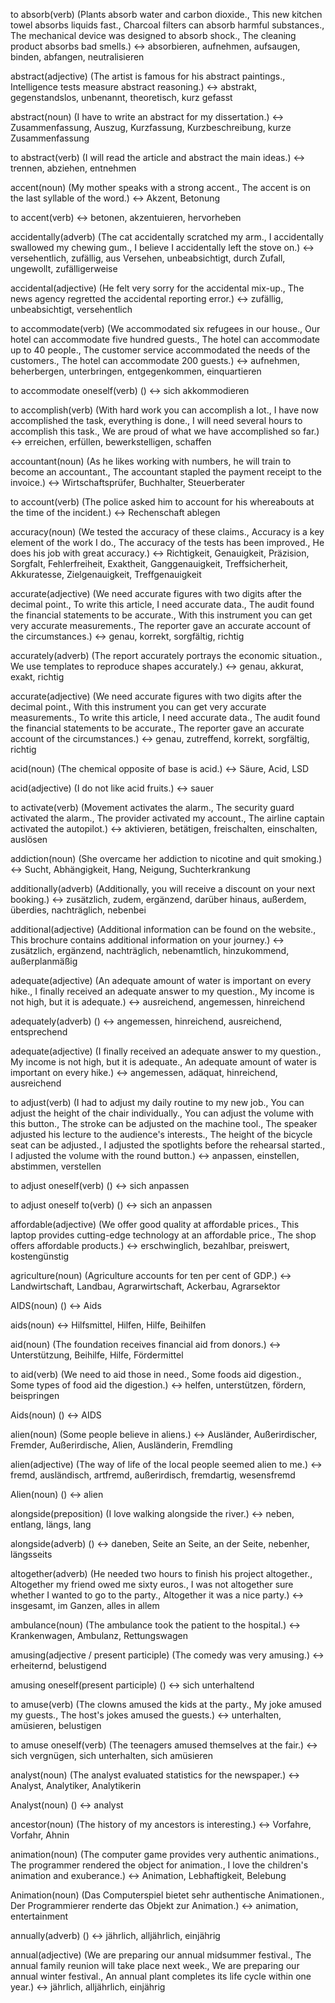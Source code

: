 
to absorb(verb) (Plants absorb water and carbon dioxide., This new kitchen towel absorbs liquids fast., Charcoal filters can absorb harmful substances., The mechanical device was designed to absorb shock., The cleaning product absorbs bad smells.) <-> absorbieren, aufnehmen, aufsaugen, binden, abfangen, neutralisieren
<!--SR:!2024-09-20,4,294!2024-09-20,4,282-->
abstract(adjective) (The artist is famous for his abstract paintings., Intelligence tests measure abstract reasoning.) <-> abstrakt, gegenstandslos, unbenannt, theoretisch, kurz gefasst
<!--SR:!2024-09-19,4,270!2024-09-20,4,282-->
abstract(noun) (I have to write an abstract for my dissertation.) <-> Zusammenfassung, Auszug, Kurzfassung, Kurzbeschreibung, kurze Zusammenfassung
<!--SR:!2024-09-19,4,270!2024-09-20,4,282-->
to abstract(verb) (I will read the article and abstract the main ideas.) <-> trennen, abziehen, entnehmen
<!--SR:!2024-09-19,3,250!2000-01-01,1,250-->
accent(noun) (My mother speaks with a strong accent., The accent is on the last syllable of the word.) <-> Akzent, Betonung
<!--SR:!2024-09-20,4,282!2024-09-19,4,270-->
to accent(verb) <-> betonen, akzentuieren, hervorheben
<!--SR:!2024-09-20,4,282!2024-09-19,4,279-->
accidentally(adverb) (The cat accidentally scratched my arm., I accidentally swallowed my chewing gum., I believe I accidentally left the stove on.) <-> versehentlich, zufällig, aus Versehen, unbeabsichtigt, durch Zufall, ungewollt, zufälligerweise
<!--SR:!2024-09-20,4,282!2024-09-19,4,270-->
accidental(adjective) (He felt very sorry for the accidental mix-up., The news agency regretted the accidental reporting error.) <-> zufällig, unbeabsichtigt, versehentlich
<!--SR:!2024-09-20,4,282!2024-09-19,4,270-->
to accommodate(verb) (We accommodated six refugees in our house., Our hotel can accommodate five hundred guests., The hotel can accommodate up to 40 people., The customer service accommodated the needs of the customers., The hotel can accommodate 200 guests.) <-> aufnehmen, beherbergen, unterbringen, entgegenkommen, einquartieren
<!--SR:!2024-09-18,3,250!2024-09-20,4,282-->
to accommodate oneself(verb) () <-> sich akkommodieren
<!--SR:!2024-09-18,3,250!2024-09-17,1,242-->
to accomplish(verb) (With hard work you can accomplish a lot., I have now accomplished the task, everything is done., I will need several hours to accomplish this task., We are proud of what we have accomplished so far.) <-> erreichen, erfüllen, bewerkstelligen, schaffen
<!--SR:!2024-09-18,3,250!2024-09-20,4,282-->
accountant(noun) (As he likes working with numbers, he will train to become an accountant., The accountant stapled the payment receipt to the invoice.) <-> Wirtschaftsprüfer, Buchhalter, Steuerberater
<!--SR:!2024-09-19,3,259!2000-01-01,1,250-->
to account(verb) (The police asked him to account for his whereabouts at the time of the incident.) <-> Rechenschaft ablegen
<!--SR:!2024-09-20,4,282!2024-09-18,3,259-->
accuracy(noun) (We tested the accuracy of these claims., Accuracy is a key element of the work I do., The accuracy of the tests has been improved., He does his job with great accuracy.) <-> Richtigkeit, Genauigkeit, Präzision, Sorgfalt, Fehlerfreiheit, Exaktheit, Ganggenauigkeit, Treffsicherheit, Akkuratesse, Zielgenauigkeit, Treffgenauigkeit
<!--SR:!2024-09-20,4,282!2024-09-19,4,270-->
accurate(adjective) (We need accurate figures with two digits after the decimal point., To write this article, I need accurate data., The audit found the financial statements to be accurate., With this instrument you can get very accurate measurements., The reporter gave an accurate account of the circumstances.) <-> genau, korrekt, sorgfältig, richtig
<!--SR:!2024-09-19,4,279!2024-09-20,4,282-->
accurately(adverb) (The report accurately portrays the economic situation., We use templates to reproduce shapes accurately.) <-> genau, akkurat, exakt, richtig
<!--SR:!2024-09-19,4,279!2024-09-20,4,282-->
accurate(adjective) (We need accurate figures with two digits after the decimal point., With this instrument you can get very accurate measurements., To write this article, I need accurate data., The audit found the financial statements to be accurate., The reporter gave an accurate account of the circumstances.) <-> genau, zutreffend, korrekt, sorgfältig, richtig
<!--SR:!2024-09-19,4,279!2024-09-20,4,294-->
acid(noun) (The chemical opposite of base is acid.) <-> Säure, Acid, LSD
<!--SR:!2024-09-20,4,282!2024-09-19,4,270-->
acid(adjective) (I do not like acid fruits.) <-> sauer
<!--SR:!2024-09-20,4,294!2024-09-19,4,279-->


to activate(verb) (Movement activates the alarm., The security guard activated the alarm., The provider activated my account., The airline captain activated the autopilot.) <-> aktivieren, betätigen, freischalten, einschalten, auslösen
<!--SR:!2024-09-20,4,282!2024-09-19,4,270-->
addiction(noun) (She overcame her addiction to nicotine and quit smoking.) <-> Sucht, Abhängigkeit, Hang, Neigung, Suchterkrankung
<!--SR:!2024-09-20,4,282!2024-09-19,4,270-->
additionally(adverb) (Additionally, you will receive a discount on your next booking.) <-> zusätzlich, zudem, ergänzend, darüber hinaus, außerdem, überdies, nachträglich, nebenbei
<!--SR:!2024-09-19,4,279!2024-09-20,4,282-->
additional(adjective) (Additional information can be found on the website., This brochure contains additional information on your journey.) <-> zusätzlich, ergänzend, nachträglich, nebenamtlich, hinzukommend, außerplanmäßig
<!--SR:!2024-09-19,4,270!2024-09-20,4,282-->
adequate(adjective) (An adequate amount of water is important on every hike., I finally received an adequate answer to my question., My income is not high, but it is adequate.) <-> ausreichend, angemessen, hinreichend
<!--SR:!2024-09-18,3,250!2024-09-20,4,282-->
adequately(adverb) () <-> angemessen, hinreichend, ausreichend, entsprechend
<!--SR:!2024-09-20,4,282!2000-01-01,1,250-->
adequate(adjective) (I finally received an adequate answer to my question., My income is not high, but it is adequate., An adequate amount of water is important on every hike.) <-> angemessen, adäquat, hinreichend, ausreichend
<!--SR:!2024-09-20,4,282!2000-01-01,1,250-->
to adjust(verb) (I had to adjust my daily routine to my new job., You can adjust the height of the chair individually., You can adjust the volume with this button., The stroke can be adjusted on the machine tool., The speaker adjusted his lecture to the audience's interests., The height of the bicycle seat can be adjusted., I adjusted the spotlights before the rehearsal started., I adjusted the volume with the round button.) <-> anpassen, einstellen, abstimmen, verstellen
<!--SR:!2024-09-20,4,282!2000-01-01,1,250-->
to adjust oneself(verb) () <-> sich anpassen
<!--SR:!2000-01-01,1,250!2024-09-17,1,242-->
to adjust oneself to(verb) () <-> sich an anpassen
<!--SR:!2000-01-01,1,250!2024-09-17,1,242-->
affordable(adjective) (We offer good quality at affordable prices., This laptop provides cutting-edge technology at an affordable price., The shop offers affordable products.) <-> erschwinglich, bezahlbar, preiswert, kostengünstig
<!--SR:!2000-01-01,1,250!2024-09-20,4,282-->
agriculture(noun) (Agriculture accounts for ten per cent of GDP.) <-> Landwirtschaft, Landbau, Agrarwirtschaft, Ackerbau, Agrarsektor
<!--SR:!2000-01-01,1,250!2024-09-20,4,282-->
AIDS(noun) () <-> Aids
<!--SR:!2024-09-20,4,282!2000-01-01,1,250-->
aids(noun) <-> Hilfsmittel, Hilfen, Hilfe, Beihilfen
<!--SR:!2000-01-01,1,250!2024-09-20,4,282-->
aid(noun) (The foundation receives financial aid from donors.) <-> Unterstützung, Beihilfe, Hilfe, Fördermittel
<!--SR:!2024-09-20,4,282!2000-01-01,1,250-->
to aid(verb) (We need to aid those in need., Some foods aid digestion., Some types of food aid the digestion.) <-> helfen, unterstützen, fördern, beispringen
<!--SR:!2000-01-01,1,250!2024-09-17,1,242-->
Aids(noun) () <-> AIDS
<!--SR:!2000-01-01,1,250!2024-09-20,4,282-->
alien(noun) (Some people believe in aliens.) <-> Ausländer, Außerirdischer, Fremder, Außerirdische, Alien, Ausländerin, Fremdling
<!--SR:!2000-01-01,1,250!2024-09-20,4,282-->
alien(adjective) (The way of life of the local people seemed alien to me.) <-> fremd, ausländisch, artfremd, außerirdisch, fremdartig, wesensfremd
<!--SR:!2024-09-20,4,282!2000-01-01,1,250-->
Alien(noun) () <-> alien
<!--SR:!2024-09-20,4,282!2000-01-01,1,250-->
alongside(preposition) (I love walking alongside the river.) <-> neben, entlang, längs, lang
<!--SR:!2024-09-20,4,282!2000-01-01,1,250-->
alongside(adverb) () <-> daneben, Seite an Seite, an der Seite, nebenher, längsseits
<!--SR:!2024-09-19,3,262!2000-01-01,1,250-->
altogether(adverb) (He needed two hours to finish his project altogether., Altogether my friend owed me sixty euros., I was not altogether sure whether I wanted to go to the party., Altogether it was a nice party.) <-> insgesamt, im Ganzen, alles in allem
<!--SR:!2024-09-20,4,282!2000-01-01,1,250-->
ambulance(noun) (The ambulance took the patient to the hospital.) <-> Krankenwagen, Ambulanz, Rettungswagen
<!--SR:!2000-01-01,1,250!2024-09-20,4,282-->
amusing(adjective / present participle) (The comedy was very amusing.) <-> erheiternd, belustigend
<!--SR:!2000-01-01,1,250!2024-09-20,4,282-->
amusing oneself(present participle) () <-> sich unterhaltend
<!--SR:!2024-09-19,3,262!2000-01-01,1,250-->
to amuse(verb) (The clowns amused the kids at the party., My joke amused my guests., The host's jokes amused the guests.) <-> unterhalten, amüsieren, belustigen
<!--SR:!2000-01-01,1,250!2024-09-19,3,262-->
to amuse oneself(verb) (The teenagers amused themselves at the fair.) <-> sich vergnügen, sich unterhalten, sich amüsieren
<!--SR:!2000-01-01,1,250!2024-09-20,4,282-->
analyst(noun) (The analyst evaluated statistics for the newspaper.) <-> Analyst, Analytiker, Analytikerin
<!--SR:!2000-01-01,1,250!2024-09-20,4,282-->
Analyst(noun) () <-> analyst
<!--SR:!2024-09-20,4,282!2000-01-01,1,250-->
ancestor(noun) (The history of my ancestors is interesting.) <-> Vorfahre, Vorfahr, Ahnin
<!--SR:!2000-01-01,1,250!2024-09-20,4,282-->
animation(noun) (The computer game provides very authentic animations., The programmer rendered the object for animation., I love the children's animation and exuberance.) <-> Animation, Lebhaftigkeit, Belebung
<!--SR:!2000-01-01,1,250!2024-09-19,3,262-->
Animation(noun) (Das Computerspiel bietet sehr authentische Animationen., Der Programmierer renderte das Objekt zur Animation.) <-> animation, entertainment
<!--SR:!2024-09-20,4,282!2000-01-01,1,250-->
annually(adverb) () <-> jährlich, alljährlich, einjährig
<!--SR:!2024-09-20,4,282!2000-01-01,1,250-->
annual(adjective) (We are preparing our annual midsummer festival., The annual family reunion will take place next week., We are preparing our annual winter festival., An annual plant completes its life cycle within one year.) <-> jährlich, alljährlich, einjährig
<!--SR:!2024-09-20,4,282!2000-01-01,1,250-->
